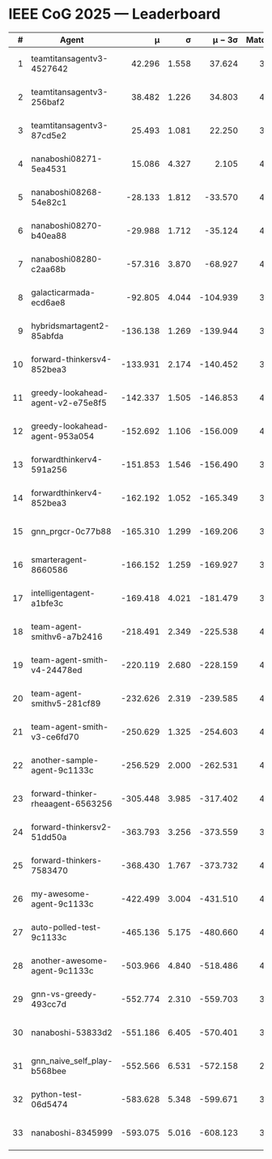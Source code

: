 # IEEE CoG 2025 — Leaderboard

| # | Agent | μ | σ | μ − 3σ | Matches | Updated |
|---:|---|---:|---:|---:|---:|---|
| 1 | teamtitansagentv3-4527642 | 42.296 | 1.558 | 37.624 | 3736 | 2025-09-02 00:17 |
| 2 | teamtitansagentv3-256baf2 | 38.482 | 1.226 | 34.803 | 4054 | 2025-09-02 00:17 |
| 3 | teamtitansagentv3-87cd5e2 | 25.493 | 1.081 | 22.250 | 3918 | 2025-09-02 00:17 |
| 4 | nanaboshi08271-5ea4531 | 15.086 | 4.327 | 2.105 | 4220 | 2025-09-02 00:17 |
| 5 | nanaboshi08268-54e82c1 | -28.133 | 1.812 | -33.570 | 4400 | 2025-09-02 00:17 |
| 6 | nanaboshi08270-b40ea88 | -29.988 | 1.712 | -35.124 | 4040 | 2025-09-02 00:17 |
| 7 | nanaboshi08280-c2aa68b | -57.316 | 3.870 | -68.927 | 4420 | 2025-09-02 00:17 |
| 8 | galacticarmada-ecd6ae8 | -92.805 | 4.044 | -104.939 | 3980 | 2025-09-02 00:17 |
| 9 | hybridsmartagent2-85abfda | -136.138 | 1.269 | -139.944 | 3415 | 2025-09-02 00:17 |
| 10 | forward-thinkersv4-852bea3 | -133.931 | 2.174 | -140.452 | 3516 | 2025-09-02 00:17 |
| 11 | greedy-lookahead-agent-v2-e75e8f5 | -142.337 | 1.505 | -146.853 | 4528 | 2025-09-02 00:17 |
| 12 | greedy-lookahead-agent-953a054 | -152.692 | 1.106 | -156.009 | 4468 | 2025-09-02 00:17 |
| 13 | forwardthinkerv4-591a256 | -151.853 | 1.546 | -156.490 | 3387 | 2025-09-02 00:17 |
| 14 | forwardthinkerv4-852bea3 | -162.192 | 1.052 | -165.349 | 3393 | 2025-09-02 00:17 |
| 15 | gnn_prgcr-0c77b88 | -165.310 | 1.299 | -169.206 | 3280 | 2025-09-02 00:17 |
| 16 | smarteragent-8660586 | -166.152 | 1.259 | -169.927 | 3189 | 2025-09-02 00:17 |
| 17 | intelligentagent-a1bfe3c | -169.418 | 4.021 | -181.479 | 3842 | 2025-09-02 00:17 |
| 18 | team-agent-smithv6-a7b2416 | -218.491 | 2.349 | -225.538 | 4260 | 2025-09-02 00:17 |
| 19 | team-agent-smith-v4-24478ed | -220.119 | 2.680 | -228.159 | 4460 | 2025-09-02 00:17 |
| 20 | team-agent-smithv5-281cf89 | -232.626 | 2.319 | -239.585 | 4040 | 2025-09-02 00:17 |
| 21 | team-agent-smith-v3-ce6fd70 | -250.629 | 1.325 | -254.603 | 4140 | 2025-09-02 00:17 |
| 22 | another-sample-agent-9c1133c | -256.529 | 2.000 | -262.531 | 4400 | 2025-09-02 00:17 |
| 23 | forward-thinker-rheaagent-6563256 | -305.448 | 3.985 | -317.402 | 4448 | 2025-09-02 00:17 |
| 24 | forward-thinkersv2-51dd50a | -363.793 | 3.256 | -373.559 | 3867 | 2025-09-02 00:17 |
| 25 | forward-thinkers-7583470 | -368.430 | 1.767 | -373.732 | 4119 | 2025-09-02 00:17 |
| 26 | my-awesome-agent-9c1133c | -422.499 | 3.004 | -431.510 | 4120 | 2025-09-02 00:17 |
| 27 | auto-polled-test-9c1133c | -465.136 | 5.175 | -480.660 | 4180 | 2025-09-02 00:17 |
| 28 | another-awesome-agent-9c1133c | -503.966 | 4.840 | -518.486 | 4420 | 2025-09-02 00:17 |
| 29 | gnn-vs-greedy-493cc7d | -552.774 | 2.310 | -559.703 | 3680 | 2025-09-02 00:17 |
| 30 | nanaboshi-53833d2 | -551.186 | 6.405 | -570.401 | 3700 | 2025-09-02 00:17 |
| 31 | gnn_naive_self_play-b568bee | -552.566 | 6.531 | -572.158 | 2800 | 2025-09-02 00:17 |
| 32 | python-test-06d5474 | -583.628 | 5.348 | -599.671 | 3280 | 2025-09-02 00:17 |
| 33 | nanaboshi-8345999 | -593.075 | 5.016 | -608.123 | 3920 | 2025-09-02 00:17 |
